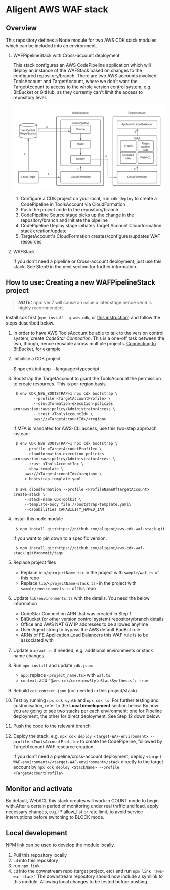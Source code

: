 # Aligent AWS WAF stack

## Overview

This repository defines a Node module for two AWS CDK stack modules which can be included into an environment.

1. WAFPipelineStack with Cross-account deployment

    This stack configures an AWS CodePipeline application which will deploy an instance of the WAFStack based on changes to the configured repository/branch.
    There are two AWS accounts involved: ToolsAccount and TargetAccount, where we don't want the TargetAccount to access to the whole version control system, e.g. BitBucket or GitHub, as they currently can't limit the access to repository level.

    ![Diagram](CdkPipelineCrossAccountDeploy.jpeg)

    1. Configure a CDK project on your local, run `cdk deploy` to create a CodePipeline in ToolsAccount via CloudFormation
    2. Push the project code to the repository/branch
    3. CodePipeline Source stage picks up the change in the repository/branch and initiate the pipeline
    4. CodePipeline Deploy stage initiates Target Account Cloudformation stack creation/update
    5. TargetAccount's CloudFormation creates/configures/updates WAF resources


2. WAFStack

    If you don't need a pipeline or Cross-account deployment, just use this stack. See Step9 in the next section for further information.

## How to use: Creating a new WAFPipelineStack project

> **_NOTE:_** npm ver.7 will cause an issue a later stage hence ver.6 is highly recommended.

Install cdk first (`npm install -g aws-cdk`, or [this instruction](https://docs.aws.amazon.com/cdk/latest/guide/getting_started.html)) and follow the steps described below.


1. In order to have AWS ToolsAccount be able to talk to the version control system, create *CodeStar Connection*. This is a one-off task between the two, though, hence reusable across multiple projects. [Connecting to BitBucket, for example](https://docs.aws.amazon.com/dtconsole/latest/userguide/connections-create-bitbucket.html)

2. Initialise a CDK project

    $ npx cdk init app --language=typescript

3. Bootstrap the TargetAccount to grant the ToolsAccount the permission to create resources. This is per-region basis.

        $ env CDK_NEW_BOOTSTRAP=1 npx cdk bootstrap \
                --profile <TargetAccountProfile> \
                --cloudformation-execution-policies arn:aws:iam::aws:policy/AdministratorAccess \
                --trust <ToolsAccountId> \
                aws://<TargetAccountId>/<region>

    If MFA is mandated for AWS-CLI access, use this two-step approach instead:

        $ env CDK_NEW_BOOTSTRAP=1 npx cdk bootstrap \
            --profile <TargetAccountProfile> \
            --cloudformation-execution-policies arn:aws:iam::aws:policy/AdministratorAccess \
            --trust <ToolsAccountId> \
            --show-template \
            aws://<TargetAccountId>/<region> \
            > bootstrap-template.yaml

        $ aws cloudformation --profile <ProfileNameOfTargetAccount> create-stack \
            --stack-name CDKToolkit \
            --template-body file://bootstrap-template.yaml\
            --capabilities CAPABILITY_NAMED_IAM

4. Install this node module

        $ npm install git+https://github.com/aligent/aws-cdk-waf-stack.git

    If you want to pin down to a specific version:

        $ npm install git+https://github.com/aligent/aws-cdk-waf-stack.git#<commit/tag>

5. Replace project files

    - Replace `bin/<projectName.ts>` in the project with `sample/waf.ts` of this repo
    - Replace `lib/<projectName-stack.ts>` in the project with `sample/environments.ts` of this repo

6. Update `lib/environments.ts` with the details. You need the below information

    - CodeStar Connection ARN that was created in Step 1
    - BitBucket (or other version control system) repository/branch details
    - Office and AWS NAT GW IP addresses to be allowed anytime
    - User-Agent string to bypass the AWS default BadBot rule
    - ARNs of FE Application Load Balancers this WAF rule is to be associated with

7. Update `bin/waf.ts` if needed, e.g. additional environments or stack name changes.

8. Run `npm install` and update `cdk.json`:

    - `app`: replace `<project_name.ts>` with `waf.ts`.
    - `context`: add `"@aws-cdk/core:newStyleStackSynthesis": true`

9. Rebuild `cdk.context.json` (not needed in this project/stack)

10. Test by running `npx cdk synth` and `npx cdk ls`. For further testing and customisation, refer to the **Local development** section below. By now you are going to see two stacks per each environment; one for Pipeline deployment, the other for direct deployment. See Step 12 down below.

11. Push the code to the relevant branch

12. Deploy the stack, e.g. `npx cdk deploy <target-WAF-environment> --profile <ToolsAccountProfile>` to create the CodePipeline, followed by TargetAccount WAF resource creation. 

    If you don't need a pipeline/cross-account deployment, deploy `<target-WAF-environment>/<target-WAF-environment>/stack` directly to the target account by `npx cdk deploy <StackName> --profile <TargetAccountProfile>`

## Monitor and activate
By default, WebACL this stack creates will work in COUNT mode to begin with.After a certain period of monitoring under real traffic and load, apply necessary changes, e.g. IP allow_list or rate limit, to avoid service interruptions before switching to BLOCK mode.

## Local development
[NPM link](https://docs.npmjs.com/cli/v7/commands/npm-link) can be used to develop the module locally.
1. Pull this repository locally
2. `cd` into this repository
3. run `npm link`
4. `cd` into the downstream repo (target project, etc) and run `npm link 'aws-waf-stack'`
The downstream repository should now include a symlink to this module. Allowing local changes to be tested before pushing.

